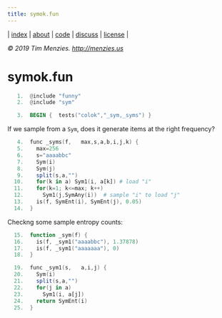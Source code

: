 ```yaml
---
title: symok.fun
---
```




| [index](/fun/index) | [about](/fun/ABOUT) | [code](http://github.com/timm/fun) | [discuss](http://github.com/timm/fun/issues) | [license](/fun/LICENSE) |

<em> &copy; 2019 Tim Menzies. http://menzies.us</em>

# symok.fun

```awk
   1.  @include "funny"
   2.  @include "sym"
```

```awk
   3.  BEGIN {  tests("colok","_sym,_syms") }
```

If we sample from a `Sym`, does it generate
items at the right frequency?

```awk
   4.  func _syms(f,   max,s,a,b,i,j,k) {
   5.    max=256
   6.    s="aaaabbc"
   7.    Sym(i)
   8.    Sym(j)
   9.    split(s,a,"")
  10.    for(k in a) Sym1(i, a[k]) # load "i"
  11.    for(k=1; k<=max; k++) 
  12.      Sym1(j,SymAny(i))  # sample "i" to load "j"
  13.    is(f, SymEnt(i), SymEnt(j), 0.05)
  14.  }
```

Checkng some sample entropy counts:

```awk
  15.  function _sym(f) {
  16.    is(f, _sym1("aaaabbc"), 1.37878) 
  17.    is(f, _sym1("aaaaaaa"), 0)
  18.  }
```

```awk
  19.  func _sym1(s,   a,i,j) {
  20.    Sym(i)
  21.    split(s,a,"")
  22.    for(j in a) 
  23.      Sym1(i, a[j])
  24.    return SymEnt(i)
  25.  }
```
